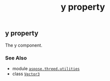 ﻿---
title: y property
second_title: Aspose.3D for Python via .NET API References
description: 
type: docs
weight: 190
url: /aspose.threed.utilities/vector3/y/
is_root: false
---

## y property


The y component.

### See Also
* module [`aspose.threed.utilities`](../../)
* class [`Vector3`](/3d/python-net/aspose.threed.utilities/vector3)
